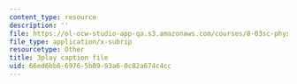 ```yaml
---
content_type: resource
description: ''
file: https://ol-ocw-studio-app-qa.s3.amazonaws.com/courses/8-03sc-physics-iii-vibrations-and-waves-fall-2016/66ed6bb669765b0993a60c82a674c4cc_jwh7LqjT4w0.vtt
file_type: application/x-subrip
resourcetype: Other
title: 3play caption file
uid: 66ed6bb6-6976-5b09-93a6-0c82a674c4cc
---
```

